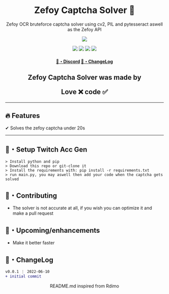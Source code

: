 <h1 align="center">
  Zefoy Captcha Solver 👻
</h1>

<p align="center">
  Zefoy OCR bruteforce captcha solver using cv2, PIL and pytesseract aswell as the Zefoy API
</p>

<p align="center"> 
  <kbd>
<img src="https://cdn.discordapp.com/attachments/956638416064376875/984798143755481118/3b459bc61bb8a51f74c0d3a80c3a7b1f1.jpg?size=4096"></img>
  </kbd>
</p>

<p align="center">
  <img src="https://img.shields.io/github/languages/top/xtekky/zefoy-captcha-solver?style=flat-square" </a>
  <img src="https://img.shields.io/github/last-commit/xtekky/zefoy-captcha-solver?style=flat-square" </a>
  <img src="https://img.shields.io/github/stars/xtekky/zefoy-captcha-solver?color=7F9DE0&label=Stars&style=flat-square" </a>
  <img src="https://img.shields.io/github/forks/xtekky/zefoy-captcha-solver?color=7F9DE0&label=Forks&style=flat-square" </a>
</p>

<h4 align="center">
  <a href="https://discord.gg/onlp">🌌・Discord</a>
  <a href="https://github.com/xtekky/zefoy-captcha-solver#changelog">📜・ChangeLog</a>
</h4>

<h2 align="center">
  Zefoy Captcha Solver was made by

Love ❌ code ✅

</h2>

---

## :fire: Features

✔ Solves the zefoy captcha under 20s

---

## 🚀・Setup Twitch Acc Gen

```sh-session
> Install python and pip
> Download this repo or git-clone it
> Install the requirements with: pip install -r requirements.txt
> run main.py, you may aswell then add your code when the captcha gets solved
```

## 🤝・Contributing

- The solver is not accurate at all, if you wish you can optimize it and make a pull request

## 🎉・Upcoming/enhancements

- Make it better faster


## 💭・ChangeLog

```diff
v0.0.1 ⋮ 2022-06-10
+ initial commit
```

<p align="center">
  README.md inspired from Rdimo
</p>
